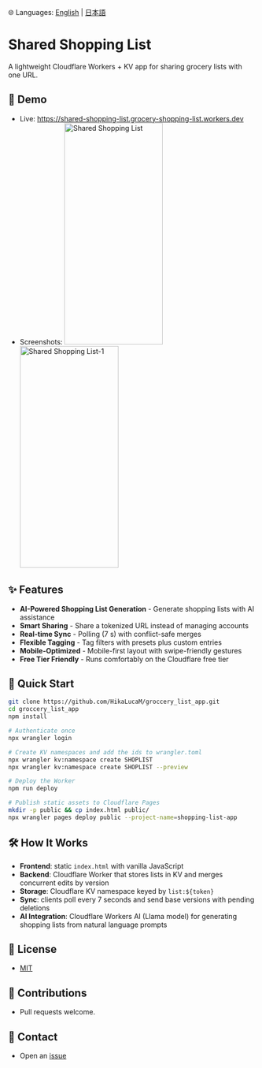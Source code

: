 🌐 Languages: [English](README.md) | [日本語](README.ja.md)

# Shared Shopping List

A lightweight Cloudflare Workers + KV app for sharing grocery lists with one URL.

## 🌟 Demo

- Live: https://shared-shopping-list.grocery-shopping-list.workers.dev
- Screenshots:
  <img width="200" height="450" alt="Shared Shopping List" src="https://github.com/user-attachments/assets/8425f181-ce51-444b-9ff4-3b9fd5d83b4f" />
  <img width="200" height="450" alt="Shared Shopping List-1" src="https://github.com/user-attachments/assets/59eab371-ef72-4f7a-bfd2-63f6bab7d8db" />

## ✨ Features

- **AI-Powered Shopping List Generation** - Generate shopping lists with AI assistance
- **Smart Sharing** - Share a tokenized URL instead of managing accounts
- **Real-time Sync** - Polling (7 s) with conflict-safe merges
- **Flexible Tagging** - Tag filters with presets plus custom entries
- **Mobile-Optimized** - Mobile-first layout with swipe-friendly gestures
- **Free Tier Friendly** - Runs comfortably on the Cloudflare free tier

## 🚀 Quick Start

```bash
git clone https://github.com/HikaLucaM/groccery_list_app.git
cd groccery_list_app
npm install

# Authenticate once
npx wrangler login

# Create KV namespaces and add the ids to wrangler.toml
npx wrangler kv:namespace create SHOPLIST
npx wrangler kv:namespace create SHOPLIST --preview

# Deploy the Worker
npm run deploy

# Publish static assets to Cloudflare Pages
mkdir -p public && cp index.html public/
npx wrangler pages deploy public --project-name=shopping-list-app
```

## 🛠️ How It Works

- **Frontend**: static `index.html` with vanilla JavaScript
- **Backend**: Cloudflare Worker that stores lists in KV and merges concurrent edits by version
- **Storage**: Cloudflare KV namespace keyed by `list:${token}`
- **Sync**: clients poll every 7 seconds and send base versions with pending deletions
- **AI Integration**: Cloudflare Workers AI (Llama model) for generating shopping lists from natural language prompts

## 📄 License

- [MIT](LICENSE)

## 🤝 Contributions

- Pull requests welcome.

## 📮 Contact

- Open an [issue](https://github.com/HikaLucaM/groccery_list_app/issues)
